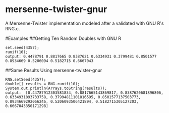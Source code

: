 mersenne-twister-gnur
=====================

A Mersenne-Twister implementation modeled after a validated with GNU R's RNG.c.

#Examples
##Getting Ten Random Doubles with GNU R
```
set.seed(4357);
runif(10);
output: 0.4478791 0.8817665 0.8387621 0.6334931 0.3799481 0.8501577 0.8934669 0.5206094 0.5182715 0.6667043
```

##Same Results Using mersenne-twister-gnur
```
RNG.setSeed(4357);
double[] results = RNG.runif(10);
System.out.println(Arrays.toString(results));
output:  [0.44787912303581834, 0.8817665143869817, 0.8387620681896806, 0.6334931093733758, 0.37994811101816595, 0.8501577137503773, 0.8934669292066246, 0.5206093506421894, 0.5182715305127203, 0.6667043350171298]
```